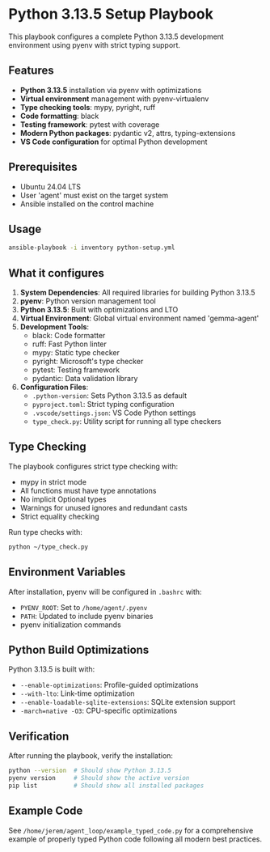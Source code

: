 # Python 3.13.5 Setup Playbook

This playbook configures a complete Python 3.13.5 development environment using pyenv with strict typing support.

## Features

- **Python 3.13.5** installation via pyenv with optimizations
- **Virtual environment** management with pyenv-virtualenv
- **Type checking tools**: mypy, pyright, ruff
- **Code formatting**: black
- **Testing framework**: pytest with coverage
- **Modern Python packages**: pydantic v2, attrs, typing-extensions
- **VS Code configuration** for optimal Python development

## Prerequisites

- Ubuntu 24.04 LTS
- User 'agent' must exist on the target system
- Ansible installed on the control machine

## Usage

```bash
ansible-playbook -i inventory python-setup.yml
```

## What it configures

1. **System Dependencies**: All required libraries for building Python 3.13.5
2. **pyenv**: Python version management tool
3. **Python 3.13.5**: Built with optimizations and LTO
4. **Virtual Environment**: Global virtual environment named 'gemma-agent'
5. **Development Tools**:
   - black: Code formatter
   - ruff: Fast Python linter
   - mypy: Static type checker
   - pyright: Microsoft's type checker
   - pytest: Testing framework
   - pydantic: Data validation library
6. **Configuration Files**:
   - `.python-version`: Sets Python 3.13.5 as default
   - `pyproject.toml`: Strict typing configuration
   - `.vscode/settings.json`: VS Code Python settings
   - `type_check.py`: Utility script for running all type checkers

## Type Checking

The playbook configures strict type checking with:

- mypy in strict mode
- All functions must have type annotations
- No implicit Optional types
- Warnings for unused ignores and redundant casts
- Strict equality checking

Run type checks with:
```bash
python ~/type_check.py
```

## Environment Variables

After installation, pyenv will be configured in `.bashrc` with:
- `PYENV_ROOT`: Set to `/home/agent/.pyenv`
- `PATH`: Updated to include pyenv binaries
- pyenv initialization commands

## Python Build Optimizations

Python 3.13.5 is built with:
- `--enable-optimizations`: Profile-guided optimizations
- `--with-lto`: Link-time optimization
- `--enable-loadable-sqlite-extensions`: SQLite extension support
- `-march=native -O3`: CPU-specific optimizations

## Verification

After running the playbook, verify the installation:

```bash
python --version  # Should show Python 3.13.5
pyenv version     # Should show the active version
pip list          # Should show all installed packages
```

## Example Code

See `/home/jerem/agent_loop/example_typed_code.py` for a comprehensive example of properly typed Python code following all modern best practices.